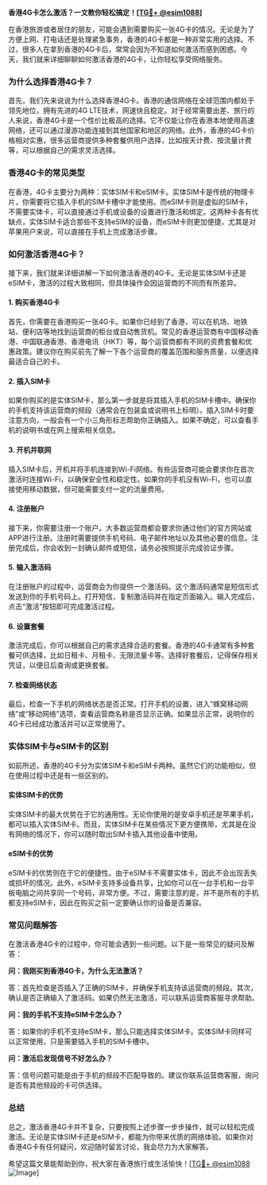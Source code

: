 **香港4G卡怎么激活？一文教你轻松搞定！[[TG💪+ @esim1088](https://t.me/s/esim1088)]**

在香港旅游或者居住的朋友，可能会遇到需要购买一张4G卡的情况。无论是为了方便上网、打电话还是处理紧急事务，香港的4G卡都是一种非常实用的选择。不过，很多人在拿到香港的4G卡后，常常会因为不知道如何激活而感到困惑。今天，我们就来详细聊聊如何激活香港的4G卡，让你轻松享受网络服务。

### 为什么选择香港4G卡？

首先，我们先来说说为什么选择香港4G卡。香港的通信网络在全球范围内都处于领先地位，拥有先进的4G LTE技术，网速快且稳定。对于经常需要出差、旅行的人来说，香港4G卡是一个性价比极高的选择。它不仅能让你在香港本地使用高速网络，还可以通过漫游功能连接到其他国家和地区的网络。此外，香港的4G卡价格相对实惠，很多运营商提供多种套餐供用户选择，比如按天计费、按流量计费等，可以根据自己的需求灵活选择。

### 香港4G卡的常见类型

在香港，4G卡主要分为两种：实体SIM卡和eSIM卡。实体SIM卡是传统的物理卡片，你需要将它插入手机的SIM卡槽中才能使用。而eSIM卡则是虚拟的SIM卡，不需要实体卡，可以直接通过手机或设备的设置进行激活和绑定。这两种卡各有优缺点，实体SIM卡适合那些不支持eSIM的设备，而eSIM卡则更加便捷，尤其是对苹果用户来说，可以直接在手机上完成激活步骤。

### 如何激活香港4G卡？

接下来，我们就来详细讲解一下如何激活香港的4G卡。无论是实体SIM卡还是eSIM卡，激活的过程大致相同，但具体操作会因运营商的不同而有所差异。

#### 1. 购买香港4G卡

首先，你需要在香港购买一张4G卡。如果你已经到了香港，可以在机场、地铁站、便利店等地找到运营商的柜台或自动售货机。常见的香港运营商有中国移动香港、中国联通香港、香港电讯（HKT）等，每个运营商都有不同的资费套餐和优惠政策。建议你在购买前先了解一下各个运营商的覆盖范围和服务质量，以便选择最适合自己的卡。

#### 2. 插入SIM卡

如果你购买的是实体SIM卡，那么第一步就是将其插入手机的SIM卡槽中。确保你的手机支持该运营商的频段（通常会在包装盒或说明书上标明）。插入SIM卡时要注意方向，一般会有一个小三角形标志帮助你正确插入。如果不确定，可以查看手机的说明书或在网上搜索相关信息。

#### 3. 开机并联网

插入SIM卡后，开机并将手机连接到Wi-Fi网络。有些运营商可能会要求你在首次激活时连接Wi-Fi，以确保安全性和稳定性。如果你的手机没有Wi-Fi，也可以直接使用移动数据，但可能需要支付一定的流量费用。

#### 4. 注册账户

接下来，你需要注册一个账户。大多数运营商都会要求你通过他们的官方网站或APP进行注册。注册时需要提供手机号码、电子邮件地址以及其他必要的信息。注册完成后，你会收到一封确认邮件或短信，请务必按照提示完成验证步骤。

#### 5. 输入激活码

在注册账户的过程中，运营商会为你提供一个激活码。这个激活码通常是短信形式发送到你的手机号码上。打开短信，复制激活码并在指定页面输入。输入完成后，点击“激活”按钮即可完成激活过程。

#### 6. 设置套餐

激活完成后，你可以根据自己的需求选择合适的套餐。香港的4G卡通常有多种套餐可供选择，比如日租卡、月租卡、无限流量卡等。选择好套餐后，记得保存相关凭证，以便日后查询或更换套餐。

#### 7. 检查网络状态

最后，检查一下手机的网络状态是否正常。打开手机的设置，进入“蜂窝移动网络”或“移动网络”选项，查看运营商名称是否显示正确。如果显示正常，说明你的4G卡已经成功激活并可以正常使用了。

### 实体SIM卡与eSIM卡的区别

如前所述，香港的4G卡分为实体SIM卡和eSIM卡两种。虽然它们的功能相似，但在使用过程中还是有一些区别的。

#### 实体SIM卡的优势

实体SIM卡的最大优势在于它的通用性。无论你使用的是安卓手机还是苹果手机，都可以插入实体SIM卡。而且，实体SIM卡在某些情况下更方便携带，尤其是在没有网络的情况下，你可以随时取出SIM卡插入其他设备中使用。

#### eSIM卡的优势

eSIM卡的优势则在于它的便捷性。由于eSIM卡不需要实体卡，因此不会出现丢失或损坏的情况。此外，eSIM卡支持多设备共享，比如你可以在一台手机和一台平板电脑之间共享同一个号码，非常方便。不过，需要注意的是，并不是所有的手机都支持eSIM卡，因此在购买之前一定要确认你的设备是否兼容。

### 常见问题解答

在激活香港4G卡的过程中，你可能会遇到一些问题。以下是一些常见的疑问及解答：

**问：我刚买到香港4G卡，为什么无法激活？**

答：首先检查是否插入了正确的SIM卡，并确保手机支持该运营商的频段。其次，确认是否正确输入了激活码。如果仍然无法激活，可以联系运营商客服寻求帮助。

**问：我的手机不支持eSIM卡怎么办？**

答：如果你的手机不支持eSIM卡，那么只能选择实体SIM卡。实体SIM卡同样可以正常使用，只是需要插入手机的SIM卡槽中。

**问：激活后发现信号不好怎么办？**

答：信号问题可能是由于手机的频段不匹配导致的。建议你联系运营商客服，询问是否有其他频段的卡可供选择。

### 总结

总之，激活香港4G卡并不复杂，只要按照上述步骤一步步操作，就可以轻松完成激活。无论是实体SIM卡还是eSIM卡，都能为你带来优质的网络体验。如果你对香港4G卡有任何疑问，欢迎随时留言讨论，我会尽力为大家解答。

希望这篇文章能帮助到你，祝大家在香港旅行或生活愉快！[[TG💪+ @esim1088](https://t.me/s/esim1088) ![Image](https://i.postimg.cc/4NQfJmqS/Snipaste-2025-05-13-00-14-12.png)]